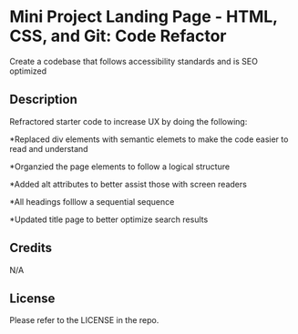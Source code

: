 # Mini Project Landing Page - HTML, CSS, and Git: Code Refactor

Create a codebase that follows accessibility standards and is SEO optimized


## Description

Refractored starter code to increase UX by doing the following:

*Replaced div elements with semantic elemets to make the code easier to read and understand

*Organzied the page elements to follow a logical structure

*Added alt attributes to better assist those with screen readers

*All headings folllow a sequential sequence 

*Updated title page to better optimize search results

## Credits
N/A

## License

Please refer to the LICENSE in the repo.